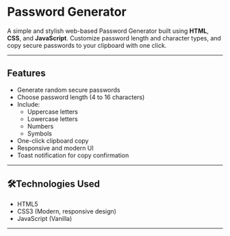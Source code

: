 # Password Generator

A simple and stylish web-based Password Generator built using **HTML**, **CSS**, and **JavaScript**. Customize password length and character types, and copy secure passwords to your clipboard with one click.

---

## Features

- Generate random secure passwords
- Choose password length (4 to 16 characters)
- Include:
  - Uppercase letters
  - Lowercase letters
  - Numbers
  - Symbols
- One-click clipboard copy
- Responsive and modern UI
- Toast notification for copy confirmation

---

## 🛠Technologies Used

- HTML5
- CSS3 (Modern, responsive design)
- JavaScript (Vanilla)

---

